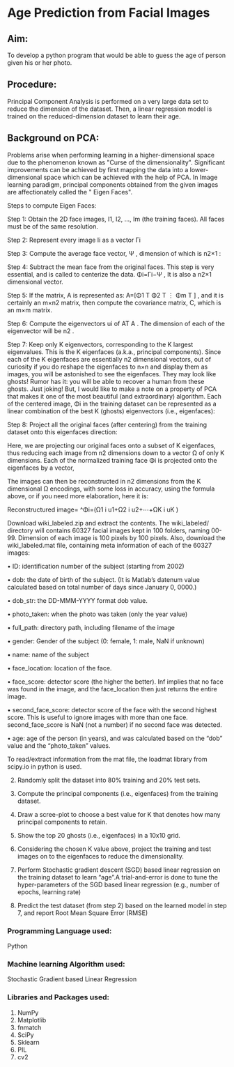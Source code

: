 # Age Prediction from Facial Images 

## Aim: 
To develop a python program that would be able to guess the age of person given his or her photo. 

## Procedure: 
Principal Component Analysis is performed on a very large data set to reduce the dimension of the dataset. Then, a linear regression model is trained on the reduced-dimension dataset to learn their age. 

## Background on PCA:
Problems arise when performing learning in a higher-dimensional space due to the phenomenon known as "Curse of the dimensionality".
Significant improvements can be achieved by first mapping the data into a lower-dimensional space which can be achieved with the help of PCA.
In Image learning paradigm, principal components obtained from the given images are affectionately called the " Eigen Faces". 

Steps to compute Eigen Faces:

Step 1: Obtain the 2D face images, I1, I2, ..., Im (the training faces). All faces must be of the same resolution.

Step 2: Represent every image Ii as a vector Γi

Step 3: Compute the average face vector, Ψ , dimension of which is n2×1 :

Step 4: Subtract the mean face from the original faces. This step is very essential, and is called to centerize the data. Φi=Γi−Ψ , It is also a n2×1 dimensional vector.

Step 5: If the matrix, A is represented as:
A=[Φ1
T
Φ2
T
⋮
Φm T ] , and it is certainly an m×n2 matrix, then compute the covariance matrix, C, which is an m×m matrix.

Step 6: Compute the eigenvectors ui of AT A . The dimension of each of the eigenvector will be n2 . 

Step 7: Keep only K eigenvectors, corresponding to the K largest eigenvalues. This is the  K eigenfaces (a.k.a., principal components). Since each of the K eigenfaces are essentially
n2 dimensional vectors, out of curiosity if you do reshape the eigenfaces to n×n and display them as images, you will be astonished to see the eigenfaces. They may look like
ghosts! Rumor has it: you will be able to recover a human from these ghosts. Just joking! But, I would like to make a note on a property of PCA that makes it one of the most beautiful (and extraordinary)
algorithm. Each of the centered image, Φi in the training dataset can be represented as a linear combination of the best K (ghosts) eigenvectors (i.e., eigenfaces):

Step 8: Project all the original faces (after centering) from the training dataset onto this eigenfaces direction:

Here, we are projecting our original faces onto a subset of K eigenfaces, thus reducing each image from n2 dimensions down to a vector Ω of only K dimensions. Each of the normalized training face Φi is projected onto the eigenfaces by a vector,

The images can then be reconstructed in n2 dimensions from the K dimensional Ω encodings, with some loss in accuracy, using the formula above, or if you need more elaboration, here it is:

Reconstructured image= ^Φi=(Ω1 i u1+Ω2 i u2+⋯+ΩK i uK )

Download wiki_labeled.zip and extract the contents. The wiki_labeled/ directory will contains 60327 facial images kept in
100 folders, naming 00-99. Dimension of each image is 100 pixels by 100 pixels. Also, download the wiki_labeled.mat file, containing meta information of each of the 60327 images:

• ID: identification number of the subject (starting from 2002)

• dob: the date of birth of the subject. (It is Matlab’s datenum value calculated based on total number of days since January 0, 0000.)

• dob_str: the DD-MMM-YYYY format dob value.

• photo_taken: when the photo was taken (only the year value)

• full_path: directory path, including filename of the image

• gender: Gender of the subject (0: female, 1: male, NaN if unknown)

• name: name of the subject

• face_location: location of the face.

• face_score: detector score (the higher the better). Inf implies that no face was found in the image, and the face_location then just returns the entire image.

• second_face_score: detector score of the face with the second highest score. This is useful to ignore images with more than one face. second_face_score is NaN (not a number) if no second face was detected.

• age: age of the person (in years), and was calculated based on the “dob” value and the “photo_taken” values.

To read/extract information from the mat file, the loadmat library from scipy.io in python is used.

2. Randomly split the dataset into 80% training and 20% test sets.

3. Compute the principal components (i.e., eigenfaces) from the training dataset. 

4. Draw a scree-plot to choose a best value for K that denotes how many principal components to retain.

5. Show the top 20 ghosts (i.e., eigenfaces) in a 10x10 grid.

6. Considering the chosen K value above, project the training and test images on to the eigenfaces to reduce the dimensionality.

7. Perform Stochastic gradient descent (SGD) based linear regression on the training dataset to learn “age”.A trial-and-error is done to tune the hyper-parameters of the SGD based linear regression (e.g., number of epochs, learning rate)

8. Predict the test dataset (from step 2) based on the learned model in step 7, and report Root Mean Square Error (RMSE)


### Programming Language used: 
Python 

### Machine learning Algorithm used: 
Stochastic Gradient based Linear Regression

### Libraries and Packages used: 
1) NumPy
2) Matplotlib
3) fnmatch
4) SciPy
5) Sklearn
6) PIL
7) cv2
